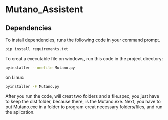 # Mutano_Assistent

## Dependencies
To install dependencies, runs the following code in your command prompt.
```sh
pip install requirements.txt
```

To creat a executable file on windows, run this code in the project directory:
```sh
pyinstaller --onefile Mutano.py
```
on Linux:
```sh
pyinstaller -F Mutano.py
```

After you run the code, will creat two folders and a file.spec, you just have to keep the dist folder, because there, is the Mutano.exe.
Next, you have to put Mutano.exe in a folder to program creat necessary folders/files, and run the aplication.
